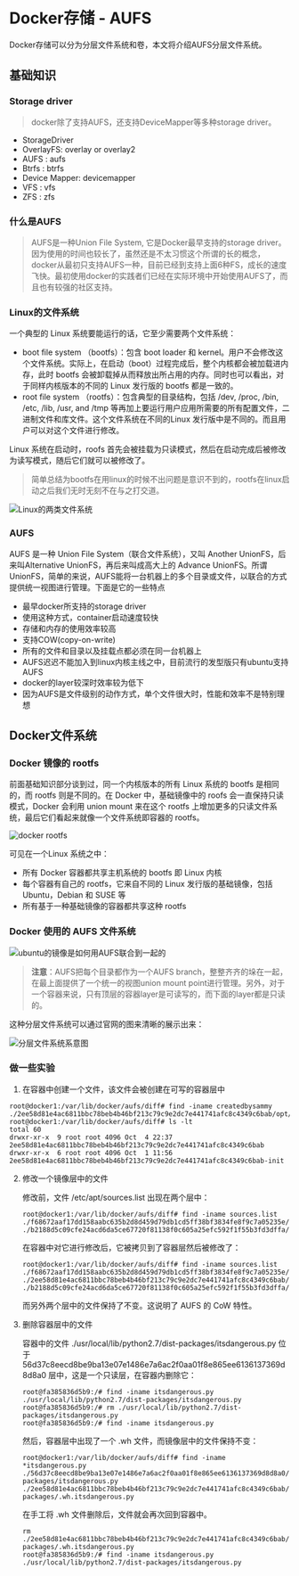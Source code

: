 # Docker存储 - AUFS
 Docker存储可以分为分层文件系统和卷，本文将介绍AUFS分层文件系统。

## 基础知识
### Storage driver
> docker除了支持AUFS，还支持DeviceMapper等多种storage driver。
- StorageDriver
- OverlayFS: overlay or overlay2
- AUFS : aufs
- Btrfs : btrfs
- Device Mapper: devicemapper
- VFS : vfs
- ZFS : zfs

### 什么是AUFS
> AUFS是一种Union File System, 它是Docker最早支持的storage driver。因为使用的时间也较长了，虽然还是不太习惯这个所谓的长的概念，docker从最初只支持AUFS一种，目前已经到支持上面6种FS，成长的速度飞快。最初使用docker的实践者们已经在实际环境中开始使用AUFS了，而且也有较强的社区支持。

### Linux的文件系统
一个典型的 Linux 系统要能运行的话，它至少需要两个文件系统：
- boot file system （bootfs）：包含 boot loader 和 kernel。用户不会修改这个文件系统。实际上，在启动（boot）过程完成后，整个内核都会被加载进内存，此时 bootfs 会被卸载掉从而释放出所占用的内存。同时也可以看出，对于同样内核版本的不同的 Linux 发行版的 bootfs 都是一致的。
- root file system （rootfs）：包含典型的目录结构，包括 /dev, /proc, /bin, /etc, /lib, /usr, and /tmp 等再加上要运行用户应用所需要的所有配置文件，二进制文件和库文件。这个文件系统在不同的Linux 发行版中是不同的。而且用户可以对这个文件进行修改。

Linux 系统在启动时，roofs 首先会被挂载为只读模式，然后在启动完成后被修改为读写模式，随后它们就可以被修改了。
> 简单总结为bootfs在用linux的时候不出问题是意识不到的，rootfs在linux启动之后我们无时无刻不在与之打交道。

![Linux的两类文件系统](https://github.com/wbb1975/blogs/blob/master/container/images/linux_fs.jpg)

### AUFS
AUFS 是一种 Union File System（联合文件系统），又叫 Another UnionFS，后来叫Alternative UnionFS，再后来叫成高大上的 Advance UnionFS。所谓 UnionFS，简单的来说，AUFS能将一台机器上的多个目录或文件，以联合的方式提供统一视图进行管理。下面是它的一些特点
- 最早docker所支持的storage driver
- 使用这种方式，container启动速度较快
- 存储和内存的使用效率较高
- 支持COW(copy-on-write)
- 所有的文件和目录以及挂载点都必须在同一台机器上
- AUFS迟迟不能加入到linux内核主线之中，目前流行的发型版只有ubuntu支持AUFS
- docker的layer较深时效率较为低下
- 因为AUFS是文件级别的动作方式，单个文件很大时，性能和效率不是特别理想

## Docker文件系统
### Docker 镜像的 rootfs
前面基础知识部分谈到过，同一个内核版本的所有 Linux 系统的 bootfs 是相同的，而 rootfs 则是不同的。在 Docker 中，基础镜像中的 roofs 会一直保持只读模式，Docker 会利用 union mount 来在这个 rootfs 上增加更多的只读文件系统，最后它们看起来就像一个文件系统即容器的 rootfs。

![docker rootfs](https://github.com/wbb1975/blogs/blob/master/container/images/docker_multi_layer.jpg)

可见在一个Linux 系统之中：
- 所有 Docker 容器都共享主机系统的 bootfs 即 Linux 内核
- 每个容器有自己的 rootfs，它来自不同的 Linux 发行版的基础镜像，包括 Ubuntu，Debian 和 SUSE 等
- 所有基于一种基础镜像的容器都共享这种 rootfs

### Docker 使用的 AUFS 文件系统
![ubuntu的镜像是如何用AUFS联合到一起的](https://github.com/wbb1975/blogs/blob/master/container/images/image_layer.gif)

> **注意**：AUFS把每个目录都作为一个AUFS branch，整整齐齐的垛在一起，在最上面提供了一个统一的视图union mount point进行管理。另外，对于一个容器来说，只有顶层的容器layer是可读写的，而下面的layer都是只读的。

这种分层文件系统可以通过官网的图来清晰的展示出来：

![分层文件系统系意图](https://github.com/wbb1975/blogs/blob/master/container/images/layer_fs.jpg)
### 做一些实验
1. 在容器中创建一个文件，该文件会被创建在可写的容器层中
```
root@docker1:/var/lib/docker/aufs/diff# find -iname createdbysammy
./2ee58d81e4ac6811bbc78beb4b46bf213c79c9e2dc7e441741afc8c4349c6bab/opt/webapp/createdbysammy
root@docker1:/var/lib/docker/aufs/diff# ls -lt
total 60
drwxr-xr-x  9 root root 4096 Oct  4 22:37 2ee58d81e4ac6811bbc78beb4b46bf213c79c9e2dc7e441741afc8c4349c6bab
drwxr-xr-x  6 root root 4096 Oct  1 11:56 2ee58d81e4ac6811bbc78beb4b46bf213c79c9e2dc7e441741afc8c4349c6bab-init
```
2. 修改一个镜像层中的文件
   
   修改前，文件 /etc/apt/sources.list 出现在两个层中：
   ```
   root@docker1:/var/lib/docker/aufs/diff# find -iname sources.list
   ./f68672aaf17dd158aabc635b2d8d459d79db1cd5ff38bf3834fe8f9c7a05235e/etc/apt/sources.list
   ./b2188d5c09cfe24acd6da5ce67720f81138f0c605a25efc592f1f55b3fd3dffa/etc/apt/sources.list
   ```
   
   在容器中对它进行修改后，它被拷贝到了容器层然后被修改了：
   ```
   root@docker1:/var/lib/docker/aufs/diff# find -iname sources.list
   ./f68672aaf17dd158aabc635b2d8d459d79db1cd5ff38bf3834fe8f9c7a05235e/etc/apt/sources.list
   ./2ee58d81e4ac6811bbc78beb4b46bf213c79c9e2dc7e441741afc8c4349c6bab/etc/apt/sources.list
   ./b2188d5c09cfe24acd6da5ce67720f81138f0c605a25efc592f1f55b3fd3dffa/etc/apt/sources.list
   ```
   
   而另外两个层中的文件保持了不变。这说明了 AUFS 的 CoW 特性。

3. 删除容器层中的文件
   
   容器中的文件 ./usr/local/lib/python2.7/dist-packages/itsdangerous.py 位于 56d37c8eecd8be9ba13e07e1486e7a6ac2f0aa01f8e865ee6136137369d8d8a0 层中，这是一个只读层，在容器内删除它：

   ```
   root@fa385836d5b9:/# find -iname itsdangerous.py
   ./usr/local/lib/python2.7/dist-packages/itsdangerous.py
   root@fa385836d5b9:/# rm ./usr/local/lib/python2.7/dist-packages/itsdangerous.py
   root@fa385836d5b9:/# find -iname itsdangerous.py
   ```

   然后，容器层中出现了一个 .wh 文件，而镜像层中的文件保持不变：

   ```
   root@docker1:/var/lib/docker/aufs/diff# find -iname *itsdangerous.py
   ./56d37c8eecd8be9ba13e07e1486e7a6ac2f0aa01f8e865ee6136137369d8d8a0/usr/local/lib/python2.7/dist-packages/itsdangerous.py
   ./2ee58d81e4ac6811bbc78beb4b46bf213c79c9e2dc7e441741afc8c4349c6bab/usr/local/lib/python2.7/dist-packages/.wh.itsdangerous.py
   ```

   在手工将 .wh 文件删除后，文件就会再次回到容器中。
   
   ```
   rm ./2ee58d81e4ac6811bbc78beb4b46bf213c79c9e2dc7e441741afc8c4349c6bab/usr/local/lib/python2.7/dist-packages/.wh.itsdangerous.py
   root@fa385836d5b9:/# find -iname itsdangerous.py
   ./usr/local/lib/python2.7/dist-packages/itsdangerous.py
   ```

